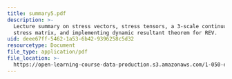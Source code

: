 ```yaml
---
title: summary5.pdf
description: >-
  Lecture summary on stress vectors, stress tensors, a 3-scale continuum model,
  stress matrix, and implementing dynamic resultant theorem for REV.
uid: deee67ff-5462-1a53-6b42-9396258c5d32
resourcetype: Document
file_type: application/pdf
file_location: >-
  https://open-learning-course-data-production.s3.amazonaws.com/1-050-engineering-mechanics-i-fall-2007/deee67ff54621a536b429396258c5d32_summary5.pdf
---
```

